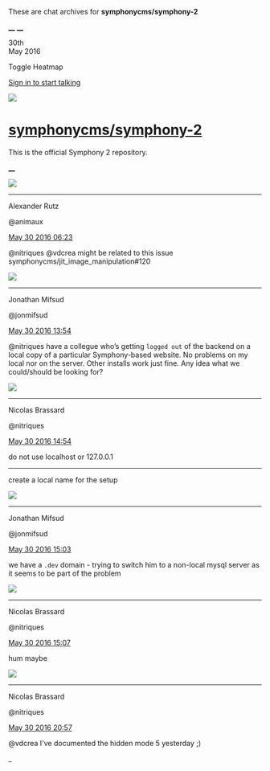 These are chat archives for **symphonycms/symphony-2**

[__](/symphonycms/symphony-2/archives/2016/05/31)
[__](/symphonycms/symphony-2/archives/2016/05/29)

30th  
May 2016

Toggle Heatmap

[Sign in to start talking](/login?action=login&button=archive-login)

![](https://avatars-02.gitter.im/group/iv/3/57542c45c43b8c601977197e?s=48)

#  [symphonycms/symphony-2](/symphonycms/symphony-2)

This is the official Symphony 2 repository.

[ __ ](/orgs/symphonycms/rooms "More symphonycms rooms" )

![](https://avatars2.githubusercontent.com/u/446874?v=3&s=30)

__ __

Alexander Rutz

@animaux

[May 30 2016
06:23](https://gitter.im/symphonycms/symphony-2?at=574bdc7780352f204df34e2e ""
)

@nitriques @vdcrea might be related to this issue
symphonycms/jit_image_manipulation#120

![](https://avatars1.githubusercontent.com/u/859775?v=3&s=30)

__ __

Jonathan Mifsud

@jonmifsud

[May 30 2016
13:54](https://gitter.im/symphonycms/symphony-2?at=574c4603454cb2be09503b4f ""
)

@nitriques have a collegue who’s getting `logged out` of the backend on a
local copy of a particular Symphony-based website. No problems on my local nor
on the server. Other installs work just fine. Any idea what we could/should be
looking for?

![](https://avatars1.githubusercontent.com/u/771169?v=3&s=30)

__ __

Nicolas Brassard

@nitriques

[May 30 2016
14:54](https://gitter.im/symphonycms/symphony-2?at=574c5415f44fde236e51af1d ""
)

do not use localhost or 127.0.0.1

__ __

create a local name for the setup

![](https://avatars1.githubusercontent.com/u/859775?v=3&s=30)

__ __

Jonathan Mifsud

@jonmifsud

[May 30 2016
15:03](https://gitter.im/symphonycms/symphony-2?at=574c5630a78d5a256e392b3c ""
)

we have a `.dev` domain - trying to switch him to a non-local mysql server as
it seems to be part of the problem

![](https://avatars1.githubusercontent.com/u/771169?v=3&s=30)

__ __

Nicolas Brassard

@nitriques

[May 30 2016
15:07](https://gitter.im/symphonycms/symphony-2?at=574c574df44fde236e51b04c ""
)

hum maybe

![](https://avatars1.githubusercontent.com/u/771169?v=3&s=30)

__ __

Nicolas Brassard

@nitriques

[May 30 2016
20:57](https://gitter.im/symphonycms/symphony-2?at=574ca929454cb2be095057c8 ""
)

@vdcrea I've documented the hidden mode 5 yesterday ;)

_


